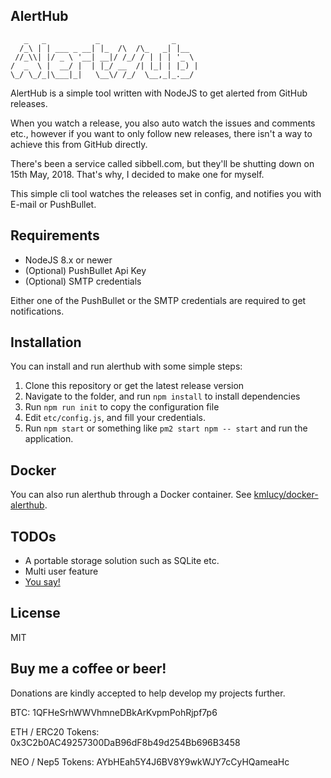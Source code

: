 AlertHub
--------

```
   _   _           _                _
  /_\ | | ___ _ __| |_  /\  /\_   _| |__
 //_\\| |/ _ \ '__| __|/ /_/ / | | | '_ \
/  _  \ |  __/ |  | |_/ __  /| |_| | |_) |
\_/ \_/_|\___|_|   \__\/ /_/  \__,_|_.__/
```

AlertHub is a simple tool written with NodeJS to get alerted from GitHub releases.

When you watch a release, you also auto watch the issues and comments etc., however if you want to only follow new releases, there isn't a way to achieve this from GitHub directly.

There's been a service called sibbell.com, but they'll be shutting down on 15th May, 2018. That's why, I decided to make one for myself.

This simple cli tool watches the releases set in config, and notifies you with E-mail or PushBullet.

Requirements
--------
* NodeJS 8.x or newer
* (Optional) PushBullet Api Key
* (Optional) SMTP credentials

Either one of the PushBullet or the SMTP credentials are required to get notifications.

Installation
--------
You can install and run alerthub with some simple steps:

1. Clone this repository or get the latest release version
2. Navigate to the folder, and run `npm install` to install dependencies
3. Run `npm run init` to copy the configuration file
4. Edit `etc/config.js`, and fill your credentials.
5. Run `npm start` or something like `pm2 start npm -- start` and run the application.

Docker
--------
You can also run alerthub through a Docker container. See [kmlucy/docker-alerthub](https://github.com/kmlucy/docker-alerthub).

TODOs
--------
* A portable storage solution such as SQLite etc.
* Multi user feature
* [You say!](https://github.com/Ardakilic/alerthub/issues/new)

License
--------
MIT

Buy me a coffee or beer!
--------
Donations are kindly accepted to help develop my projects further.

BTC: 1QFHeSrhWWVhmneDBkArKvpmPohRjpf7p6

ETH / ERC20 Tokens: 0x3C2b0AC49257300DaB96dF8b49d254Bb696B3458

NEO / Nep5 Tokens: AYbHEah5Y4J6BV8Y9wkWJY7cCyHQameaHc
